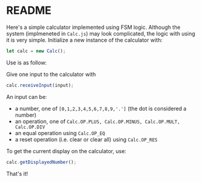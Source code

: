# README

Here's a simple calculator implemented using FSM logic. Although the system (implmeneted in `Calc.js`) may look complicated, the logic with using it is very simple. Initialize a new instance of the calculator with:

```javascript
let calc = new Calc();
```

Use is as follow: 

Give one input to the calculator with

```javascript
calc.receiveInput(input);
```

An input can be:
- a number, one of `[0,1,2,3,4,5,6,7,8,9,'.']` (the dot is considered a number)
- an operation, one of `Calc.OP.PLUS, Calc.OP.MINUS, Calc.OP.MULT, Calc.OP.DIV`
- an equal operation using `Calc.OP_EQ`
- a reset operation (i.e. clear or clear all) using `Calc.OP_RES`

To get the current display on the calculator, use:

```javascript
calc.getDisplayedNumber();
```

That's it! 

